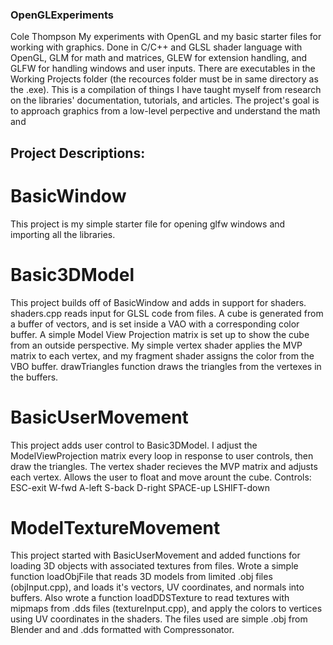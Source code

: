 ### OpenGLExperiments
Cole Thompson
My experiments with OpenGL and my basic starter files for working with graphics. Done in C/C++ and GLSL shader language with OpenGL, GLM for math and matrices, GLEW for extension handling, and GLFW for handling windows and user inputs. There are executables in the Working Projects folder (the recources folder must be in same directory as the .exe). This is a compilation of things I have taught myself from research on the libraries' documentation, tutorials, and articles. The project's goal is to approach graphics from a low-level perpective and understand the math and 

## Project Descriptions:
# BasicWindow
This project is my simple starter file for opening glfw windows and importing all the libraries. 
# Basic3DModel
This project builds off of BasicWindow and adds in support for shaders. shaders.cpp reads input for GLSL code from files. A cube is generated from a buffer of vectors, and is set inside a VAO with a corresponding color buffer. A simple Model View Projection matrix is set up to show the cube from an outside perspective. My simple vertex shader applies the MVP matrix to each vertex, and my fragment shader assigns the color from the VBO buffer. drawTriangles function draws the triangles from the vertexes in the buffers.
# BasicUserMovement
This project adds user control to Basic3DModel. I adjust the ModelViewProjection matrix every loop in response to user controls, then draw the triangles. The vertex shader recieves the MVP matrix and adjusts each vertex. Allows the user to float and move arount the cube.
Controls: ESC-exit W-fwd A-left S-back D-right SPACE-up LSHIFT-down
# ModelTextureMovement
This project started with BasicUserMovement and added functions for loading 3D objects with associated textures from files. Wrote a simple function loadObjFile that reads 3D models from limited .obj files (objInput.cpp), and loads it's vectors, UV coordinates, and normals into buffers. Also wrote a function loadDDSTexture to read textures with mipmaps from .dds files (textureInput.cpp), and apply the colors to vertices using UV coordinates in the shaders. The files used are simple .obj from Blender and and .dds formatted with Compressonator.
